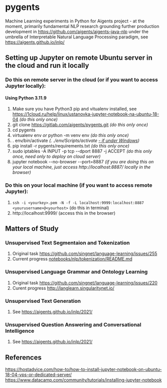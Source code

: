 # pygents

Machine Learning experiments in Python for Aigents project - at the moment, primarily fundamental NLP research grounding further production development in https://github.com/aigents/aigents-java-nlp under the umbrella of Interpretable Natural Language Processing paradigm, see https://aigents.github.io/inlp/

## Setting up Jupyter on remote Ubuntu server in the cloud and run it locally

### Do this on remote server in the cloud (or if you want to access Jupyter locally):

#### Using Python 3.11.9

1. Make sure you have Python3 pip and vitualenv installed, see https://1cloud.ru/help/linux/ustanovka-jupyter-notebook-na-ubuntu-18-04 *(do this only once)*
1. git clone https://gitlab.com/aigents/pygents.git *(do this only once)*
1. cd pygents
1. virtualenv env *or* python -m venv env *(do this only once)*
1. . env/bin/activate *(. ./env/Scripts/activate [- if under Windows](https://mothergeo-py.readthedocs.io/en/latest/development/how-to/venv-win.html))*
1. pip install -r pygents/requirements.txt *(do this only once)*
1. sudo iptables -A INPUT -p tcp --dport 8887 -j ACCEPT *(do this only once, need only to deploy on cloud server)*
1. jupyter notebook --no-browser --port=8887 *(if you are doing this on your local machine, just access http://localhost:8887/ locally in the browser)*

### Do this on your local machine (if you want to access remote Jupyter):

1. `ssh -i <yourkey>.pem -N -f -L localhost:9999:localhost:8887 <yourusername>@<yourhost>` (do this in terminal)
1. http://localhost:9999/ (access this in the browser)

## Matters of Study

### Unsupervised Text Segmentaion and Tokenization 

1. Original task https://github.com/singnet/language-learning/issues/255
1. Current progress [notebooks/nlp/tokenization/README.md](./notebooks/nlp/tokenization/README.md)

### Unsupervised Language Grammar and Ontology Learning 

1. Original task https://github.com/singnet/language-learning/issues/220
2. Curent progress http://langlearn.singularitynet.io/

### Unsupervised Text Generation 

1. See https://aigents.github.io/inlp/2021/

### Unsupervised Question Answering  and Conversational Intelligence

1. See https://aigents.github.io/inlp/2021/

## References
https://hostadvice.com/how-to/how-to-install-jupyter-notebook-on-ubuntu-18-04-vps-or-dedicated-server/
https://www.datacamp.com/community/tutorials/installing-jupyter-notebook
